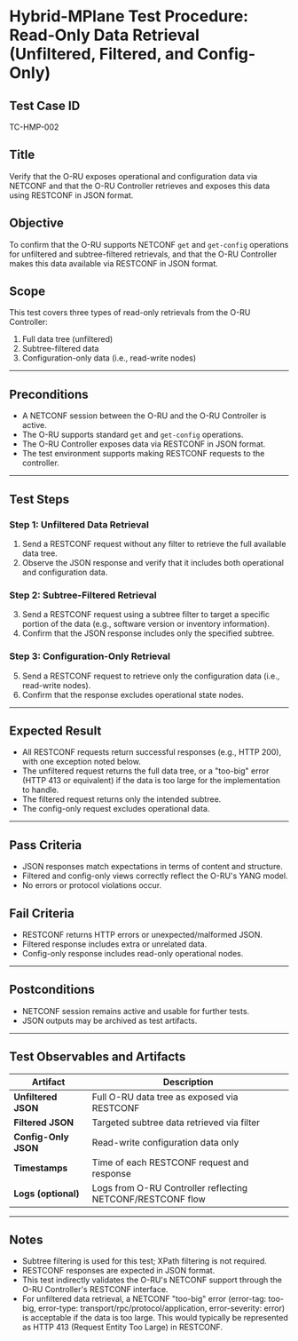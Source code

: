 # Hybrid-MPlane Test Procedure: Read-Only Data Retrieval (Unfiltered, Filtered, and Config-Only)

## Test Case ID
TC-HMP-002

## Title
Verify that the O-RU exposes operational and configuration data via NETCONF and that the O-RU Controller retrieves and exposes this data using RESTCONF in JSON format.

## Objective
To confirm that the O-RU supports NETCONF `get` and `get-config` operations for unfiltered and subtree-filtered retrievals, and that the O-RU Controller makes this data available via RESTCONF in JSON format.

## Scope
This test covers three types of read-only retrievals from the O-RU Controller:
1. Full data tree (unfiltered)
2. Subtree-filtered data
3. Configuration-only data (i.e., read-write nodes)

---

## Preconditions
- A NETCONF session between the O-RU and the O-RU Controller is active.
- The O-RU supports standard `get` and `get-config` operations.
- The O-RU Controller exposes data via RESTCONF in JSON format.
- The test environment supports making RESTCONF requests to the controller.

---

## Test Steps

### Step 1: Unfiltered Data Retrieval
1. Send a RESTCONF request without any filter to retrieve the full available data tree.
2. Observe the JSON response and verify that it includes both operational and configuration data.

### Step 2: Subtree-Filtered Retrieval
3. Send a RESTCONF request using a subtree filter to target a specific portion of the data (e.g., software version or inventory information).
4. Confirm that the JSON response includes only the specified subtree.

### Step 3: Configuration-Only Retrieval
5. Send a RESTCONF request to retrieve only the configuration data (i.e., read-write nodes).
6. Confirm that the response excludes operational state nodes.

---

## Expected Result
- All RESTCONF requests return successful responses (e.g., HTTP 200), with one exception noted below.
- The unfiltered request returns the full data tree, or a "too-big" error (HTTP 413 or equivalent) if the data is too large for the implementation to handle.
- The filtered request returns only the intended subtree.
- The config-only request excludes operational data.

---

## Pass Criteria
- JSON responses match expectations in terms of content and structure.
- Filtered and config-only views correctly reflect the O-RU's YANG model.
- No errors or protocol violations occur.

## Fail Criteria
- RESTCONF returns HTTP errors or unexpected/malformed JSON.
- Filtered response includes extra or unrelated data.
- Config-only response includes read-only operational nodes.

---

## Postconditions
- NETCONF session remains active and usable for further tests.
- JSON outputs may be archived as test artifacts.

---

## Test Observables and Artifacts

| Artifact | Description |
|----------|-------------|
| **Unfiltered JSON** | Full O-RU data tree as exposed via RESTCONF |
| **Filtered JSON**   | Targeted subtree data retrieved via filter |
| **Config-Only JSON**| Read-write configuration data only |
| **Timestamps**      | Time of each RESTCONF request and response |
| **Logs (optional)** | Logs from O-RU Controller reflecting NETCONF/RESTCONF flow |

---

## Notes
- Subtree filtering is used for this test; XPath filtering is not required.
- RESTCONF responses are expected in JSON format.
- This test indirectly validates the O-RU's NETCONF support through the O-RU Controller's RESTCONF interface.
- For unfiltered data retrieval, a NETCONF "too-big" error (error-tag: too-big, error-type: transport/rpc/protocol/application, error-severity: error) is acceptable if the data is too large. This would typically be represented as HTTP 413 (Request Entity Too Large) in RESTCONF.